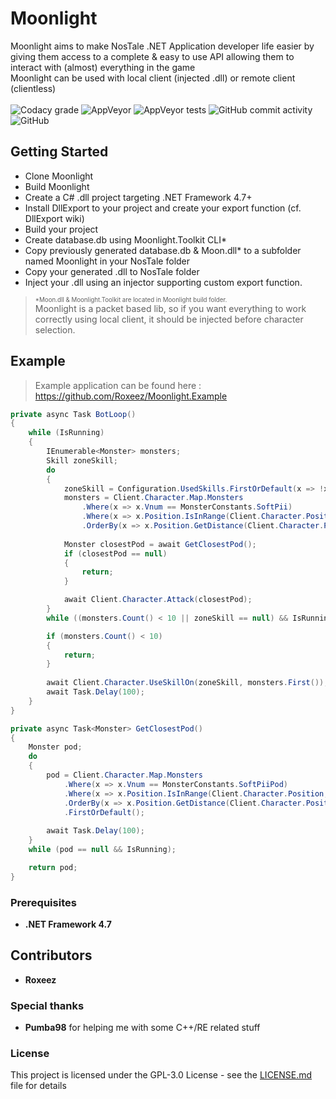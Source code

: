 # Moonlight

Moonlight aims to make NosTale .NET Application developer life easier by giving them access to a complete & easy to use API allowing them to interact with (almost) everything in the game  
Moonlight can be used with local client (injected .dll) or remote client (clientless)
<br><br>
![Codacy grade](https://img.shields.io/codacy/grade/d7ecbcba4d48445f8a7e12f1bb4fb8e7)
![AppVeyor](https://img.shields.io/appveyor/build/Roxeez/Moonlight)
![AppVeyor tests](https://img.shields.io/appveyor/tests/Roxeez/Moonlight)
![GitHub commit activity](https://img.shields.io/github/commit-activity/m/Roxeez/Moonlight)
![GitHub](https://img.shields.io/github/license/Roxeez/Moonlight)

## Getting Started

- Clone Moonlight
- Build Moonlight
- Create a C# .dll project targeting .NET Framework 4.7+
- Install DllExport to your project and create your export function (cf. DllExport wiki)
- Build your project
- Create database.db using Moonlight.Toolkit CLI*
- Copy previously generated database.db & Moon.dll* to a subfolder named Moonlight in your NosTale folder
- Copy your generated .dll to NosTale folder
- Inject your .dll using an injector supporting custom export function.

> <sub><sup>*Moon.dll & Moonlight.Toolkit are located in Moonlight build folder.</sub></sup>  
> Moonlight is a packet based lib, so if you want everything to work correctly using local client, it should be injected before character selection.
## Example
>Example application can be found here : https://github.com/Roxeez/Moonlight.Example
```csharp
private async Task BotLoop()
{
    while (IsRunning)
    {
        IEnumerable<Monster> monsters;
        Skill zoneSkill;
        do
        {
            zoneSkill = Configuration.UsedSkills.FirstOrDefault(x => !x.IsOnCooldown);
            monsters = Client.Character.Map.Monsters
                .Where(x => x.Vnum == MonsterConstants.SoftPii)
                .Where(x => x.Position.IsInRange(Client.Character.Position, Radius))
                .OrderBy(x => x.Position.GetDistance(Client.Character.Position));
            
            Monster closestPod = await GetClosestPod();
            if (closestPod == null)
            {
                return;
            }

            await Client.Character.Attack(closestPod);
        } 
        while ((monsters.Count() < 10 || zoneSkill == null) && IsRunning);

        if (monsters.Count() < 10)
        {
            return;
        }
        
        await Client.Character.UseSkillOn(zoneSkill, monsters.First());
        await Task.Delay(100);
    }
}

private async Task<Monster> GetClosestPod()
{
    Monster pod;
    do
    {
        pod = Client.Character.Map.Monsters
            .Where(x => x.Vnum == MonsterConstants.SoftPiiPod)
            .Where(x => x.Position.IsInRange(Client.Character.Position, Radius))
            .OrderBy(x => x.Position.GetDistance(Client.Character.Position))
            .FirstOrDefault();
        
        await Task.Delay(100);
    } 
    while (pod == null && IsRunning);

    return pod;
}
```

### Prerequisites

- **.NET Framework 4.7**

## Contributors
* **Roxeez**

### Special thanks

* **Pumba98** for helping me with some C++/RE related stuff

### License

This project is licensed under the GPL-3.0 License - see the [LICENSE.md](LICENSE.md) file for details
